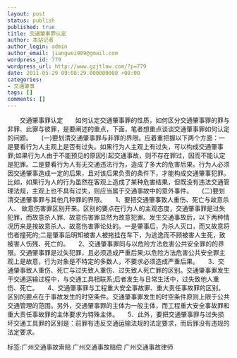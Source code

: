 ```yaml
---
layout: post
status: publish
published: true
title: 交通肇事罪认定
author: 本站记者
author_login: admin
author_email: jiangwei909@gmail.com
wordpress_id: 779
wordpress_url: http://www.gzjtlaw.com/?p=779
date: 2011-05-29 09:08:29.000000000 +08:00
categories:
- 交通肇事
tags: []
comments: []
---
```

　　交通肇事罪认定　　如何认定交通肇事罪的性质，如何区分交通肇事罪的罪与非罪、此罪与彼罪，是要阐述的重点，下面，笔者想重点谈谈交通肇事罪如何认定的问题。　　(一)要划清交通肇事罪与非罪的界限。应着重把握以下两个方面：一是要看行为人主观上是否有过失。如果行为人主观上有过失，可以构成交通肇事罪;如果行为人由于不能预见的原因引起交通事故，则不存在罪过，因而不能认定是犯罪。二是要看行为人有无交通违法行为，造成了多大的危害后果。行为人必须因交通肇事造成一定的后果，且对该后果负责的条件下，才能构成交通肇事犯罪。比如，如果行为人的行为虽然在客观上造成了某种危害结果，但既没有违法交通管理法规，主观上也不具有过失，则应当属于交通事故中的意外事件。　　(二)要划清交通肇事罪与其他几种罪的界限。　　1、要把交通肇事致人重伤、死亡与故意杀人、 故意伤害罪区别开来。区别的要点在行为人的主观态度，交通肇事罪是过失犯罪，而故意杀人罪、故意伤害罪显然为故意犯罪。发生交通事故后，以下两种情况历来是按故意杀人、故意伤害罪论处的。一是肇事后，为杀人灭口，而又故意将伤者撞死的;二是肇事后明知被害人被拖挂在车下，为逃逸而不顾被害人生死，致被害人伤残、死亡的。　　2、交通肇事罪同与以危险方法危害公共安全罪的的界限。交通肇事罪是过失犯罪，且必须造成严重后果;以危险方法危害公共安全罪主观上是故意，行为对象是不特定的多数人，不要求必须造成严重后果。　　3、交通肇事致人重伤、死亡与过失致人重伤、过失致人死亡罪的区别。交通肇事罪发生于交通运输过程中，与交通工具相联系;后者发生与日常生活中，过失致他人重伤、死亡。　　4、交通肇事罪与工程重大安全事故罪、重大责任事故罪的区别。区别的要点在于事故发生的时空条件。交通肇事罪发生的时空条件原则上限于公共交通管理的范围。另外，交通肇事罪的主体为一般主体，而工程重大安全事故罪和重大责任事故罪的主体要求为特殊主体。　　5、此外，要把交通肇事罪与过失损坏交通工具罪的区别是：前罪有违反交通运输法规的法定要求，而后罪没有违规的法定要求。标签:广州交通事故索赔 广州交通事故赔偿 广州交通事故律师
